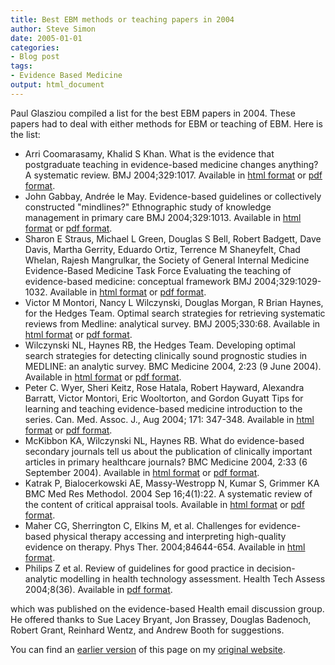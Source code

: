 ```yaml
---
title: Best EBM methods or teaching papers in 2004
author: Steve Simon
date: 2005-01-01
categories:
- Blog post
tags:
- Evidence Based Medicine
output: html_document
---
```


Paul Glasziou compiled a list for the best EBM papers in 2004. These papers had to deal with either methods for EBM or teaching of EBM. Here is the list:

<!---More--->

+ Arri Coomarasamy, Khalid S Khan. What is the evidence that postgraduate teaching in evidence-based medicine changes anything? A systematic review. BMJ 2004;329:1017. Available in [html format][coo1] or [pdf format][coo2].
+ John Gabbay, Andrée le May. Evidence-based guidelines or collectively constructed "mindlines?" Ethnographic study of knowledge management in primary care BMJ 2004;329:1013. Available in [html format][gab1] or [pdf format][gab2].
+ Sharon E Straus, Michael L Green, Douglas S Bell, Robert Badgett, Dave Davis, Martha Gerrity, Eduardo Ortiz, Terrence M Shaneyfelt, Chad Whelan, Rajesh Mangrulkar, the Society of General Internal Medicine Evidence-Based Medicine Task Force Evaluating the teaching of evidence-based medicine: conceptual framework BMJ 2004;329:1029-1032. Available in [html format][str1] or [pdf format][str2].
+ Victor M Montori, Nancy L Wilczynski, Douglas Morgan, R Brian Haynes, for the Hedges Team. Optimal search strategies for retrieving systematic reviews from Medline: analytical survey. BMJ 2005;330:68. Available in [html format][mon1] or [pdf format][mon2].
+ Wilczynski NL, Haynes RB, the Hedges Team. Developing optimal search strategies for detecting clinically sound prognostic studies in MEDLINE: an analytic survey. BMC Medicine 2004, 2:23 (9 June 2004). Available in [html format][wil1] or [pdf format][wil2].
+ Peter C. Wyer, Sheri Keitz, Rose Hatala, Robert Hayward, Alexandra Barratt, Victor Montori, Eric Wooltorton, and Gordon Guyatt Tips for learning and teaching evidence-based medicine introduction to the series. Can. Med. Assoc. J., Aug 2004; 171: 347-348. Available in [html format][wye1] or [pdf format][wye2].
+ McKibbon KA, Wilczynski NL, Haynes RB. What do evidence-based secondary journals tell us about the publication of clinically important articles in primary healthcare journals? BMC Medicine 2004, 2:33 (6 September 2004). Available in [html format][mck1] or [pdf format][mck2].
+ Katrak P, Bialocerkowski AE, Massy-Westropp N, Kumar S, Grimmer KA BMC Med Res Methodol. 2004 Sep 16;4(1):22. A systematic review of the content of critical appraisal tools. Available in [html format][kat1] or [pdf format][kat2].
+ Maher CG, Sherrington C, Elkins M, et al. Challenges for evidence-based physical therapy accessing and interpreting high-quality evidence on therapy. Phys Ther. 2004;84644-654. Available in [html format][mah1].
+ Philips Z et al. Review of guidelines for good practice in decision-analytic modelling in health technology assessment. Health Tech Assess 2004;8(36). Available in [pdf format][phi1].

which was published on the evidence-based Health email discussion group. He offered thanks to Sue Lacey Bryant, Jon Brassey, Douglas Badenoch, Robert Grant, Reinhard Wentz, and Andrew Booth for suggestions.

You can find an [earlier version][sim1] of this page on my [original website][sim2].


[sim1]: http://www.pmean.com/05/BestEBM.html
[sim2]: http://www.pmean.com/original_site.html

[coo1]: https://www.ncbi.nlm.nih.gov/pmc/articles/PMC524555/
[coo2]: https://www.ncbi.nlm.nih.gov/pmc/articles/PMC524555/pdf/bmj32901017.pdf
[gab1]: https://www.bmj.com/content/329/7473/1013.full
[gab2]: https://www.bmj.com/content/329/7473/1013.full.pdf
[mon1]: https://www.bmj.com/content/330/7482/68.full
[mon2]: https://www.bmj.com/content/330/7482/68.full.pdf
[str1]: https://www.bmj.com/content/329/7473/1029.full
[str2]: https://www.bmj.com/content/329/7473/1029.full.pdf
[wil1]: https://bmcmedicine.biomedcentral.com/articles/10.1186/1741-7015-2-23
[wil2]: https://bmcmedicine.biomedcentral.com/counter/pdf/10.1186/1741-7015-2-23.pdf
[wye1]: https://www.cmaj.ca/content/171/4/347.full
[wye2]: https://www.cmaj.ca/content/cmaj/171/4/347.full.pdf
[mck1]: https://bmcmedicine.biomedcentral.com/articles/10.1186/1741-7015-2-33
[mck2]: https://bmcmedicine.biomedcentral.com/counter/pdf/10.1186/1741-7015-2-33.pdf
[kat1]: https://bmcmedresmethodol.biomedcentral.com/articles/10.1186/1471-2288-4-22
[kat2]: https://bmcmedresmethodol.biomedcentral.com/counter/pdf/10.1186/1471-2288-4-22.pdf
[mah1]: https://academic.oup.com/ptj/article/84/7/644/2857555
[phi1]: https://njl-admin.nihr.ac.uk/document/download/2004831
